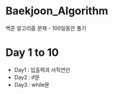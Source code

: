 # Baekjoon_Algorithm
백준 알고리즘 문제 - 100일동안 풀기

# Day 1 to 10
- Day1 : 입출력과 사칙연산
- Day2 : if문
- Day3 : while문
